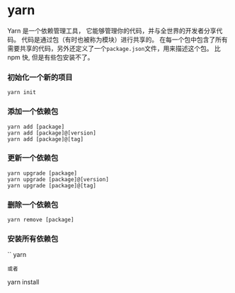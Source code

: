 # yarn

Yarn 是一个依赖管理工具， 它能够管理你的代码，并与全世界的开发者分享代码。 代码是通过包（有时也被称为模块）进行共享的。 
在每一个包中包含了所有需要共享的代码，另外还定义了一个`package.json`文件，用来描述这个包。
比 npm 快, 但是有些包安装不了。


### 初始化一个新的项目

```
yarn init
```

### 添加一个依赖包

```
yarn add [package]
yarn add [package]@[version]
yarn add [package]@[tag]
```

### 更新一个依赖包

```
yarn upgrade [package]
yarn upgrade [package]@[version]
yarn upgrade [package]@[tag]
```

### 删除一个依赖包

```
yarn remove [package]
```

### 安装所有依赖包

``
yarn
```
或者
```
yarn install
```
